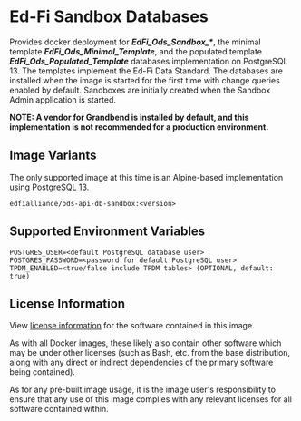 # Ed-Fi Sandbox Databases
Provides docker deployment for ***EdFi_Ods_Sandbox_\****, the minimal template **_EdFi_Ods_Minimal_Template_**, and the populated template **_EdFi_Ods_Populated_Template_** databases implementation on PostgreSQL 13. The templates implement the Ed-Fi Data Standard. The databases are installed when the image is started for the first time with change queries enabled by default. Sandboxes are initially created when the Sandbox Admin application is started.

**NOTE: A vendor for Grandbend is installed by default, and this implementation is not recommended for a production environment.**

## Image Variants
The only supported image at this time is an Alpine-based implementation using [PostgreSQL 13](https://hub.docker.com/_/postgres).

`edfialliance/ods-api-db-sandbox:<version>`

## Supported Environment Variables
```
POSTGRES_USER=<default PostgreSQL database user>
POSTGRES_PASSWORD=<password for default PostgreSQL user>
TPDM_ENABLED=<true/false include TPDM tables> (OPTIONAL, default: true)
```

## License Information
View [license information](https://github.com/Ed-Fi-Alliance-OSS/Ed-Fi-ODS-Docker/blob/main/LICENSE) for the software contained in this image.

As with all Docker images, these likely also contain other software which may be under other licenses (such as Bash, etc. from the base distribution, along with any direct or indirect dependencies of the primary software being contained).

As for any pre-built image usage, it is the image user's responsibility to ensure that any use of this image complies with any relevant licenses for all software contained within.
